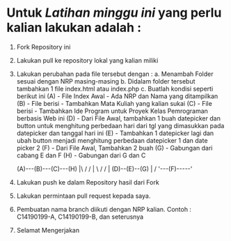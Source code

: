 # Untuk *Latihan minggu ini* yang perlu kalian lakukan adalah :

1. Fork Repository ini
2. Lakukan pull ke repository lokal yang kalian miliki
3. Lakukan perubahan pada file tersebut dengan :
    a. Menambah Folder sesuai dengan NRP masing-masing
    b. Didalam folder tersebut tambahkan 1 file index.html atau index.php
    c. Buatlah kondisi seperti berikut ini
        (A) - File Index Awal - Ada NRP dan Nama yang ditampilkan
        (B) - File berisi - Tambahkan Mata Kuliah yang kalian sukai
        (C) - File berisi - Tambahkan Ide Program untuk Proyek Kelas Pemrograman berbasis Web ini
        (D) - Dari File Awal, tambahkan 1 buah datepicker dan button untuk menghitung perbedaan hari dari tgl yang dimasukkan pada datepicker dan tanggal hari ini
        (E) - Tambahkan 1 datepicker lagi dan ubah button menjadi menghitung perbedaan datepicker 1 dan date picker 2
        (F) - Dari File Awal, Tambahkan 2 buah 
        (G) - Gabungan dari cabang E dan F
        (H) - Gabungan dari G dan C
    
      (A)---(B)---(C)---(H)
       |\         /     /
       | \       /     /
       |  (D)--(E)--(G)
       |            /
       '---(F)-----'

4. Lakukan push ke dalam Repository hasil dari Fork
5. Lakukan permintaan pull request kepada saya.
6. Pembuatan nama branch diikuti dengan NRP kalian. Contoh : C14190199-A, C14190199-B, dan seterusnya
7. Selamat Mengerjakan

